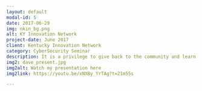 ```yaml
---
layout: default
modal-id: 5
date: 2017-06-29
img: nkin_bg.png
alt: KY Innovation Network
project-date: June 2017
client: Kentucky Innovation Network
category: CyberSecurity Seminar
description: It is a privilege to give back to the community and learn from other Security Professionals. I was given the opportunity to speak about CyberSecurity and field questions from business professionals. If you are holding an event and are looking for speakers, please reach out to me.
img2: dave_present.jpg
img2alt: Watch my presentation here
img2link: https://youtu.be/xNXBy_YrTAg?t=21m55s

---
```

